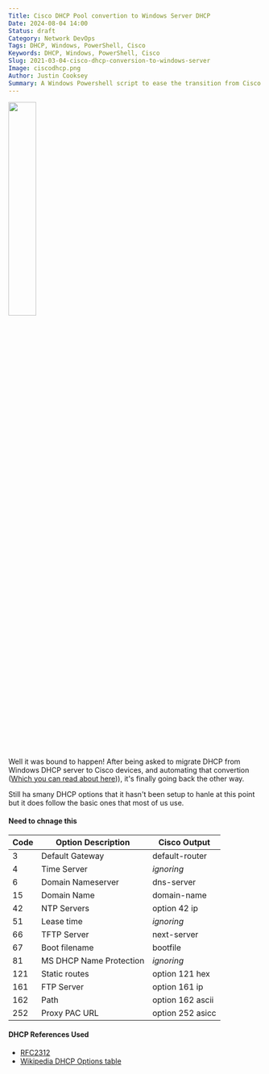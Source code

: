 ```yaml
---
Title: Cisco DHCP Pool convertion to Windows Server DHCP
Date: 2024-08-04 14:00
Status: draft
Category: Network DevOps
Tags: DHCP, Windows, PowerShell, Cisco
Keywords: DHCP, Windows, PowerShell, Cisco
Slug: 2021-03-04-cisco-dhcp-conversion-to-windows-server
Image: ciscodhcp.png
Author: Justin Cooksey
Summary: A Windows Powershell script to ease the transition from Cisco config DHCP Pools to a Windows DHCP server.  Convert from an exported Cisco config direct in to DHCP Server
---
```



<img src="{attach}ciscodhcp.png"  width="33%" height="33%">

Well it was bound to happen! After being asked to migrate DHCP from Windows DHCP server to Cisco devices, and automating that convertion ([Which you can read about here](https://justincooksey.com/blog/2023/pelican-static-site-generator.html))), it's finally going back the other way.





Still ha smany DHCP options that it hasn't been setup to hanle at this point but it does follow the basic ones that most of us use.

#### Need to chnage this

| Code | Option Description      | Cisco Output     |
| ---- | ----------------------- | ---------------- |
| 3    | Default Gateway         | default-router   |
| 4    | Time Server             | _ignoring_       |
| 6    | Domain Nameserver       | dns-server       |
| 15   | Domain Name             | domain-name      |
| 42   | NTP Servers             | option 42 ip     |
| 51   | Lease time              | _ignoring_       |
| 66   | TFTP Server             | next-server      |
| 67   | Boot filename           | bootfile         |
| 81   | MS DHCP Name Protection | _ignoring_       |
| 121  | Static routes           | option 121 hex   |
| 161  | FTP Server              | option 161 ip    |
| 162  | Path                    | option 162 ascii |
| 252  | Proxy PAC URL           | option 252 asicc |

#### DHCP References Used

- [RFC2312](https://tools.ietf.org/html/rfc2132)
- [Wikipedia DHCP Options table](https://en.wikipedia.org/wiki/Dynamic_Host_Configuration_Protocol#Client_configuration_parameters)
